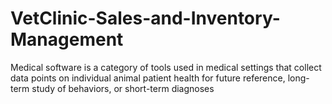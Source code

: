 # VetClinic-Sales-and-Inventory-Management
Medical software is a category of tools used in medical settings that collect data points on individual animal patient health for future reference, long-term study of behaviors, or short-term diagnoses
